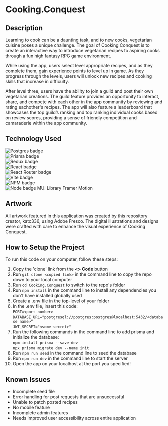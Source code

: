 # Cooking.Conquest

## Description 
Learning to cook can be a daunting task, and to new cooks, vegetarian cuisine poses a unique challenge.  The goal of Cooking Conquest is to create an interactive way to introduce vegetarian recipes to aspiring cooks through a fun high fantasy RPG game environment.

While using the app, users select level appropriate recipes, and as they complete them, gain experience points to level up in game. As they progress through the levels, users will unlock new recipes and cooking skills that increase in difficulty. 

After level three, users have the ability to join a guild and post their own vegetarian creations. The guild feature provides an opportunity to interact, share, and compete with each other in the app community by reviewing and rating eachother's recipes. The app will also feature a leaderboard that showcases the top guild’s ranking and top ranking individual cooks based on review scores, providing a sense of friendly competition and camaraderie within the app community. 

## Technology Used
![Postgres badge](https://img.shields.io/badge/PostgreSQL-316192?style=for-the-badge&logo=postgresql&logoColor=white)  
![Prisma badge](https://img.shields.io/badge/Prisma-3982CE?style=for-the-badge&logo=Prisma&logoColor=white)  
![Redux badge](https://img.shields.io/badge/Redux-593D88?style=for-the-badge&logo=redux&logoColor=white)  
![React badge](https://img.shields.io/badge/React-20232A?style=for-the-badge&logo=react&logoColor=61DAFB)  
![React Router badge](https://img.shields.io/badge/React_Router-CA4245?style=for-the-badge&logo=react-router&logoColor=white)  
![Vite badge](https://img.shields.io/badge/Vite-B73BFE?style=for-the-badge&logo=vite&logoColor=FFD62E)  
![NPM badge](https://img.shields.io/badge/npm-CB3837?style=for-the-badge&logo=npm&logoColor=white)  
![Node badge](https://img.shields.io/badge/Node%20js-339933?style=for-the-badge&logo=nodedotjs&logoColor=white)
MUI Library
Framer Motion

## Artwork
All artwork featured in this application was created by this repository creator, katc336, using Adobe Fresco. The digital illustrations and designs were crafted with care to enhance the visual experience of Cooking Conquest. 

## How to Setup the Project
To run this code on your computer, follow these steps:  
1. Copy the 'clone' link from the **<> Code** button
2. Run `git clone <copied link>` in the command line to copy the repo down to your local computer
3. Run `cd Cooking.Conquest` to switch to the repo's folder
4. Run `npm install` in the command line to install any dependencies you don't have installed globally
used
5. Create a .env file in the top-level of your folder
6. In the .env file, insert this code:  
    `PORT=<port number>`  
    `DATABASE_URL="postgresql://postgres:postgres@localhost:5432/<database name>"`  
    `JWT_SECRET="<some secret>"`  
7. Run  the following commands in the command line to add prisma and initialize the database:  
    `npm install prisma --save-dev`  
    `npx prisma migrate dev --name init`  
8. Run `npm run seed` in the command line to seed the database
9. Run `npm run dev` in the command line to start the server
10. Open the app on your localhost at the port you specified!

## Known Issues 
- Incomplete seed file 
- Error handling for post requests that are unsuccessful
- Unable to patch posted recipes
- No mobile feature  
- Incomplete admin features
- Needs improved user accessibility across entire application